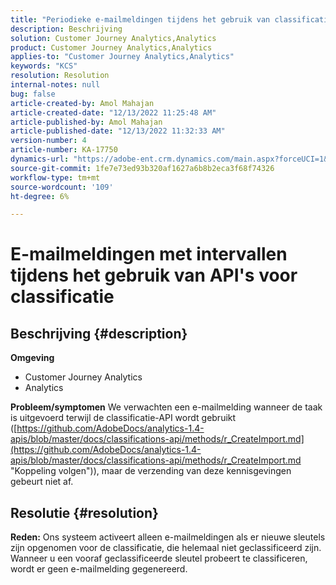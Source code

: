 ```yaml
---
title: "Periodieke e-mailmeldingen tijdens het gebruik van classificatie-API's"
description: Beschrijving
solution: Customer Journey Analytics,Analytics
product: Customer Journey Analytics,Analytics
applies-to: "Customer Journey Analytics,Analytics"
keywords: "KCS"
resolution: Resolution
internal-notes: null
bug: false
article-created-by: Amol Mahajan
article-created-date: "12/13/2022 11:25:48 AM"
article-published-by: Amol Mahajan
article-published-date: "12/13/2022 11:32:33 AM"
version-number: 4
article-number: KA-17750
dynamics-url: "https://adobe-ent.crm.dynamics.com/main.aspx?forceUCI=1&pagetype=entityrecord&etn=knowledgearticle&id=6d00fbe0-d87a-ed11-81ac-6045bd006239"
source-git-commit: 1fe7e73ed93b320af1627a6b8b2eca3f68f74326
workflow-type: tm+mt
source-wordcount: '109'
ht-degree: 6%

---
```


# E-mailmeldingen met intervallen tijdens het gebruik van API&#39;s voor classificatie

## Beschrijving {#description}

<b>Omgeving</b>
- Customer Journey Analytics
- Analytics



<b>Probleem/symptomen</b>
We verwachten een e-mailmelding wanneer de taak is uitgevoerd terwijl de classificatie-API wordt gebruikt ([https://github.com/AdobeDocs/analytics-1.4-apis/blob/master/docs/classifications-api/methods/r_CreateImport.md](https://github.com/AdobeDocs/analytics-1.4-apis/blob/master/docs/classifications-api/methods/r_CreateImport.md "Koppeling volgen")), maar de verzending van deze kennisgevingen gebeurt niet af.


## Resolutie {#resolution}

<b>Reden:</b>
Ons systeem activeert alleen e-mailmeldingen als er nieuwe sleutels zijn opgenomen voor de classificatie, die helemaal niet geclassificeerd zijn. Wanneer u een vooraf geclassificeerde sleutel probeert te classificeren, wordt er geen e-mailmelding gegenereerd.

